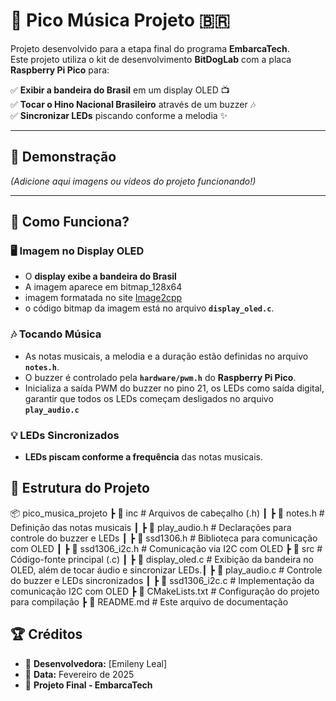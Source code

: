 # 🎵 Pico Música Projeto 🇧🇷

Projeto desenvolvido para a etapa final do programa **EmbarcaTech**.  
Este projeto utiliza o kit de desenvolvimento **BitDogLab** com a placa **Raspberry Pi Pico** para:

✅ **Exibir a bandeira do Brasil** em um display OLED 📺  
✅ **Tocar o Hino Nacional Brasileiro** através de um buzzer 🎶  
✅ **Sincronizar LEDs** piscando conforme a melodia ✨  

---

## 📸 Demonstração  
*(Adicione aqui imagens ou vídeos do projeto funcionando!)*  

---
## 🚀 Como Funciona?

### 🖥️ Imagem no Display OLED  
- O **display exibe a bandeira do Brasil**   
- A imagem aparece em bitmap_128x64 
- imagem formatada no site [Image2cpp](https://javl.github.io/image2cpp/)
- o código bitmap da imagem está no arquivo **`display_oled.c`**.

### 🎶 Tocando Música  
- As notas musicais, a melodia e a duração estão definidas no arquivo **`notes.h`**.  
- O buzzer é controlado pela **`hardware/pwm.h`** do **Raspberry Pi Pico**.  
- Inicializa a saída PWM do buzzer no pino 21, os LEDs como saída digital, garantir que todos os LEDs começam desligados no arquivo **`play_audio.c`**

### 💡 LEDs Sincronizados  
- **LEDs piscam conforme a frequência** das notas musicais.   


## 📂 Estrutura do Projeto

📦 pico_musica_projeto 
┣ 📂 inc # Arquivos de cabeçalho (.h) ┃ 
┣ 📜 notes.h # Definição das notas musicais ┃ 
┣ 📜 play_audio.h # Declarações para controle do buzzer e LEDs ┃ 
┣ 📜 ssd1306.h # Biblioteca para comunicação com OLED ┃ 
┣ 📜 ssd1306_i2c.h # Comunicação via I2C com OLED 
┣ 📂 src # Código-fonte principal (.c) ┃ 
┣ 📜 display_oled.c # Exibição da bandeira no OLED, além de tocar áudio e sincronizar LEDs.┃
┣ 📜 play_audio.c # Controle do buzzer e LEDs sincronizados ┃ 
┣ 📜 ssd1306_i2c.c # Implementação da comunicação I2C com OLED 
┣ 📜 CMakeLists.txt # Configuração do projeto para compilação 
┣ 📜 README.md # Este arquivo de documentação


## 🏆 Créditos

- 👤 **Desenvolvedora:** [Emileny Leal]
- 📅 **Data:** Fevereiro de 2025
- 🏫 **Projeto Final - EmbarcaTech**

